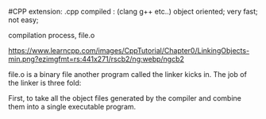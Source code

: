 #CPP
extension: .cpp 
compiled : (clang g++ etc..)
object oriented;
very fast;
not easy;

compilation process, file.o

https://www.learncpp.com/images/CppTutorial/Chapter0/LinkingObjects-min.png?ezimgfmt=rs:441x271/rscb2/ng:webp/ngcb2

file.o is a binary file another program called the linker kicks in. The job of the linker is three fold:

First, to take all the object files generated by the compiler and combine them into a single executable program.

